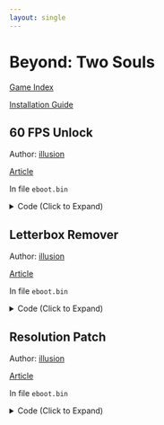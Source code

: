 ```yaml
---
layout: single
---
```


# Beyond: Two Souls

[Game Index](/patch/#patches)

[Installation Guide](https://illusion0001.github.io/install-instructions/)

## 60 FPS Unlock

Author: [illusion](https://twitter.com/illusion0002)

[Article](https://illusion0001.github.io/patches/2021/07/01/QDR.Infraworld-Res-Letterbox-Patch/)

In file `eboot.bin`

<details>
<summary>Code (Click to Expand)</summary>

{% highlight none %}
BE 01 00 00 00 E8 98 DD A7 00

BE 00 00 00 00 E8 98 DD A7 00
{% endhighlight %}

</details>

## Letterbox Remover

Author: [illusion](https://twitter.com/illusion0002)

[Article](https://illusion0001.github.io/patches/2021/07/01/QDR.Infraworld-Res-Letterbox-Patch/)

In file `eboot.bin`

<details>
<summary>Code (Click to Expand)</summary>

{% highlight none %}
0F B6 F7 39 F1 74 1B

0F B6 F7 39 F1 75 1B
{% endhighlight %}

</details>

## Resolution Patch

Author: [illusion](https://twitter.com/illusion0002)

[Article](https://illusion0001.github.io/patches/2021/07/01/QDR.Infraworld-Res-Letterbox-Patch/)

In file `eboot.bin`

<details>
<summary>Code (Click to Expand)</summary>

{% highlight none %}
BE 80 07 00 00 BA 38 04 00 00

BE 40 06 00 00 BA 84 03 00 00
{% endhighlight %}

</details>
